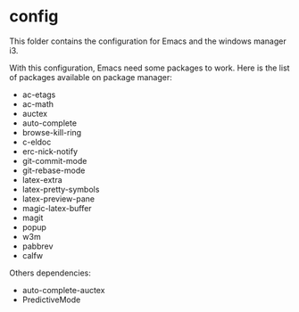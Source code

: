 config
======

This folder contains the configuration for Emacs and the windows manager i3.

With this configuration, Emacs need some packages to work.
Here is the list of packages available on package manager:
- ac-etags
- ac-math
- auctex
- auto-complete
- browse-kill-ring
- c-eldoc
- erc-nick-notify
- git-commit-mode
- git-rebase-mode
- latex-extra
- latex-pretty-symbols
- latex-preview-pane
- magic-latex-buffer
- magit
- popup
- w3m
- pabbrev
- calfw

Others dependencies:
- auto-complete-auctex
- PredictiveMode